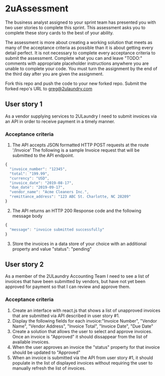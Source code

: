 # 2uAssessment
The business analyst assigned to your sprint team has presented you with two user stories to complete this sprint. This assessment asks you to complete these story cards to the best of your ability. 

The assessment is more about creating a working solution that meets as many of the acceptance criteria as possible than it is about getting every detail perfect. It is not necessary to complete every acceptance criteria to submit the assessment. Complete what you can and leave "TODO:" comments with appropriate placeholder instructions anywhere you are unable to complete your code. You must turn the assignment by the end of the third day after you are given the assignment.

Fork this repo and push the code to your new forked repo. Submit the forked repo's URL to greg@2ulaundry.com

## User story 1
As a vendor supplying services to 2ULaundry I need to submit invoices via an API in order to receive payment in a timely manner.

### Acceptance criteria
1. The API accepts JSON formatted HTTP POST requests at the route '/Invoice'
The following is a sample Invoice request that will be submitted to the API endpoint.
```javascript
{
  "invoice_number": "12345",
  "total": "199.99",
  "currency": "USD",
  "invoice_date": "2019-08-17",
  "due_date": "2019-09-17",
  "vendor_name": "Acme Cleaners Inc.",
  "remittance_address": "123 ABC St. Charlotte, NC 28209"
}
```

2. The API returns an HTTP 200 Response code and the following message body

```javascript
{
  "message": "invoice submitted successfully"
}
```
3. Store the invoices in a data store of your choice with an additional property and value "status": "pending" 

## User story 2
As a member of the 2ULaundry Accounting Team I need to see a list of invoices that have been submitted by vendors, but have not yet been approved for payment so that I can review and approve them.


### Acceptance criteria
1. Create an interface with react.js that shows a list of unapproved invoices that are submitted via API described in user story #1.
2. Display the following fields for each invoice:"Invoice Number", "Vendor Name", "Vendor Address", "Invoice Total", "Invoice Date", "Due Date"
3. Create a solution that allows the user to select and approve invoices. Once an invoice is "Approved" it should dissappear from the list of available invoices.
4. When the user approves an invoice the "status" property for that invoice should be updated to "Approved"
5. When an invoice is submitted via the API from user story #1, it should populate in the list of displayed invoices without requiring the user to manually refresh the list of invoices.
